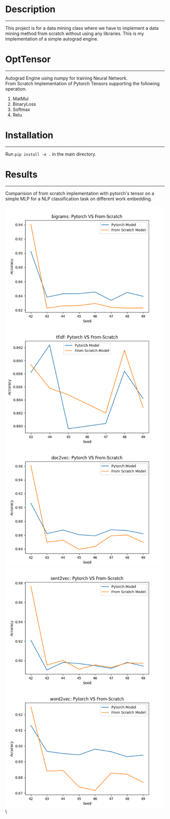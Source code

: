 # Description

---

This project is for a data mining class where we have to implement a data mining
method from scratch without using any libraries. This is my implementation of a
simple autograd engine.

# OptTensor

---

Autograd Engine using numpy for training Neural Network.\
From Scratch Implementation of Pytorch Tensors supporting the following
operation.

1. MatMul
2. BinaryLoss
3. Softmax
4. Relu

# Installation

---

Run `pip install -e .` in the main directory.

# Results

---

Comparision of from scratch implementation with pytorch's tensor on a simple MLP
for a NLP classification task on different work embedding.

![Bigrams](./images/bigrams_pt_vs_fs.png)\
![Tfidf](./images/tfidf_pt_vs_fs.png)\
![Doc2Vec](./images/doc2vec_pt_vs_fs.png)\
![Sent2Vec](./images/sent2vec_pt_vs_fs.png)\
![Word2Vec](./images/word2vec_pt_vs_fs.png)\
